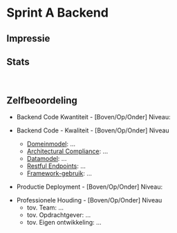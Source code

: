 #  Sprint A Backend

## Impressie

<!-- vertel heel kort hoe het product er voor staat, en wat jouw aandeel er in was deze sprint. Voeg een paar screenshots toe hoe het product er nu uit ziet, met een nadruk op je eigen werk, maar een algemene indruk van het geheel is ook waardevol voor het portfolio. Het idee is dat we dit per sprint doen, dus aan het eind een 
mooi plaatje van de groei overhouden -->

## Stats

<!-- Deze statistieken zullen met een PR aangeleverd worden -->
![Stats](./stats.png)

<!-- 
Als hier geen gekkigheid staat, dan hoef je dit niet toe te lichten. Maar als hier vreemde zaken staan (zoals heeeel veel frontend-code in een backend-sprint, of een week nagenoeg afwezig) dan is dit het moment dat toe te lichten. -->

## Zelfbeoordeling

* Backend Code Kwantiteit - [Boven/Op/Onder] Niveau: 

<!-- Wat heb je zoal gedaan deze sprint? Link de grotere user-stories waar je aan hebt gewerkt -->

* Backend Code - Kwaliteit - [Boven/Op/Onder] Niveau
    <!-- Link per onderdeel een voorbeeldig stuk code of screenshot en vertel in een paar zinnen waarom dit zo'n goed voorbeeld is -->
    * [Domeinmodel](https://github.com/...): 
    ...
    * [Architectural Compliance]():
    ...
    * [Datamodel]():
    ...
    * [Restful Endpoints]():
    ...
    * [Framework-gebruik]():
    ...

* Productie Deployment - [Boven/Op/Onder] Niveau:

<!-- Vertel kort hoe je de deployment naar productie hebt aangepakt.
     Het kan zijn dat je er deze sprint niet zo aan toe bent gekomen, omdat er 2 backend-studenten in je team zaten. Dan komt dit wel in een latere sprint.
 -->

* Professionele Houding - [Boven/Op/Onder] Niveau
    * tov. Team: ... <!-- Is het gelukt om je beloofde werk binnen een redelijke tijd op te leveren? Heb je werk van anderen kunnen reviewen? -->
    * tov. Opdrachtgever: ... <!-- Hoe reageerde de opdrachtgever op jouw werk deze sprint? Is het mooi afgekomen? Of heb je duidelijk van tevoren aangegeven wat wel/niet zou gaan werken? -->
    * tov. Eigen ontwikkeling: ... <!-- Is het gelukt om serieus je rol aan te pakken? Wat zou je graag anders hebben gedaan en/of een volgende keer anders doen?-->
